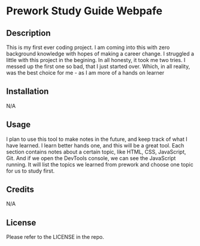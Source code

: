 # Prework Study Guide Webpafe

## Description

This is my first ever coding project. I am coming into this with zero background knowledge with hopes of making a career change. I struggled a little with this project in the begining. In all honesty, it took me two tries. I messed up the first one so bad, that I just started over. Which, in all reality, was the best choice for me - as I am more of a hands on learner

## Installation

N/A

## Usage

I plan to use this tool to make notes in the future, and keep track of what I have learned. I learn better hands one, and this will be a great tool. Each section contains notes about a certain topic, like HTML, CSS, JavaScript, Git. And if we open the DevTools console, we can see the JavaScript running. It will list the topics we learned from prework and choose one topic for us to study first.

## Credits

N/A

## License

Please refer to the LICENSE in the repo.